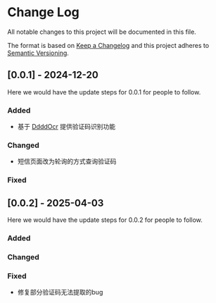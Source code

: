 # Change Log

All notable changes to this project will be documented in this file.

The format is based on [Keep a Changelog](http://keepachangelog.com/)
and this project adheres to [Semantic Versioning](http://semver.org/).

## [0.0.1] - 2024-12-20

Here we would have the update steps for 0.0.1 for people to follow.

### Added

- 基于 [DdddOcr](https://github.com/sml2h3/ddddocr) 提供验证码识别功能

### Changed

- 短信页面改为轮询的方式查询验证码

### Fixed

## [0.0.2] - 2025-04-03

Here we would have the update steps for 0.0.2 for people to follow.

### Added



### Changed



### Fixed
 - 修复部分验证码无法提取的bug